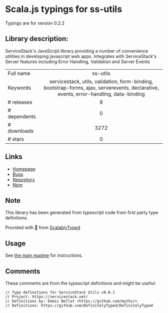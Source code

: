 
# Scala.js typings for ss-utils

Typings are for version 0.2.2

## Library description:
ServiceStack's JavaScript library providing a number of convenience utilities in developing javascript web apps. Integrates with ServiceStack's Server features including Error Handling, Validation and Server Events

|                    |                 |
| ------------------ | :-------------: |
| Full name          | ss-utils |
| Keywords           | servicestack, utils, validation, form-binding, bootstrap-forms, ajax, serverevents, declarative, events, error-handling, data-binding |
| # releases         | 8 |
| # dependents       | 0 |
| # downloads        | 3272 |
| # stars            | 0 |

## Links
- [Homepage](https://github.com/ServiceStack/ss-utils)
- [Bugs](https://github.com/ServiceStack/Issues)
- [Repository](https://github.com/ServiceStack/ss-utils)
- [Npm](https://www.npmjs.com/package/ss-utils)
    


## Note
This library has been generated from typescript code from first party type definitions.

Provided with :purple_heart: from [ScalablyTyped](https://github.com/oyvindberg/ScalablyTyped)

## Usage
See [the main readme](../../readme.md) for instructions.

## Comments

These comments are from the typescript definitions and might be useful:
```
// Type definitions for ServiceStack Utils v0.0.1
// Project: https://servicestack.net/
// Definitions by: Demis Bellot <https://github.com/mythz/>
// Definitions: https://github.com/DefinitelyTyped/DefinitelyTyped

```


